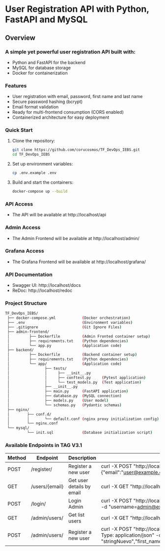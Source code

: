 # User Registration API with Python, FastAPI and MySQL
## Overview

### A simple yet powerful user registration API built with:
* Python and FastAPI for the backend
* MySQL for database storage
* Docker for containerization

### Features
* User registration with email, password, first name and last name
* Secure password hashing (bcrypt)
* Email format validation
* Ready for multi-frontend consumption (CORS enabled)
* Containerized architecture for easy deployment

### Quick Start
1. Clone the repository:
    ```bash
    git clone https://github.com/corucosmos/TF_DevOps_IEBS.git
    cd TF_DevOps_IEBS
    ```
2. Set up environment variables:
    ```bash
    cp .env.example .env
    ```

3. Build and start the containers:
    ```bash
    docker-compose up --build
    ```
### API Access
* The API will be available at http://localhost/api

### Admin Access
* The Admin Frontend will be available at http://localhost/admin/

### Grafana Access
* The Grafana Frontend will be available at http://localhost/grafana/

### API Documentation
* Swagger UI: http://localhost/docs
* ReDoc: http://localhost/redoc

### Project Structure
```bash
TF_DevOps_IEBS/
 ├── docker-compose.yml            (Docker orchestration)
 ├── .env                          (Environment variables)
 ├── .gitignore                    (Git Ignore Files)
 ├── admin-frontend/
 │         ├── Dockerfile          (Admin Fronted container setup)
 │         ├── requirements.txt    (Python dependencies)
 │         └── app.py              (Application code)
 ├── backend/
 │         ├── Dockerfile          (Backend container setup)
 │         ├── requirements.txt    (Python dependencies)
 │         └── app/                (Application code)
 │                ├── tests/  
 │                │     ├── __init__.py
 │                │     ├── conftest.py     (Pytest application)
 │                │     └── test_models.py  (Test application)
 │                ├── __init__.py
 │                ├── main.py      (FastAPI application)
 │                ├── database.py  (MySQL connection)
 │                ├── models.py    (User model)
 │                └── schemas.py   (Pydantic schemas)
 ├── nginx/
 │        ├── conf.d/            
 │        │       └── default.conf (nginx proxy initialization config)
 │        └── nginx.conf
 └── mysql/
          └── init.sql             (Database initialization script)
```


### Available Endpoints in TAG V3.1
Method|Endpoint|Description|Request Body Example
------|--------|-----------|--------------------
POST|/register/|Register a new user|curl -X POST "http://localhost/api/register/" -H "Content-Type: application/json" -d {"email":"user@example.com","password":"securePass123","first_name":"John","last_name":"Doe"}
GET|/users/{email}|	Get user details by email|curl -X GET "http://localhost/api/users/user@example.com" -H "Content-Type: application/json"
POST|/login/|Login Admin|curl -X POST "http://localhost/api/login/" -H "Content-Type: application/x-www-form-urlencoded" -d "username=admin@example.com&password=password"
GET|/admin/users/|Get list users|curl -X GET "http://localhost/api/admin/users/" -H "Authorization: Bearer Token"
POST|/admin/users/|Register a new user| curl -X POST "http://locahost/api/admin/users/" -H "Authorization: Bearer Token" -H "Content-Type: application/json" -d '{"email": "nuevo@example.com","password": "stringNuevo","first_name": "stringNuevo","last_name": "stringNuevo","is_admin": false}'